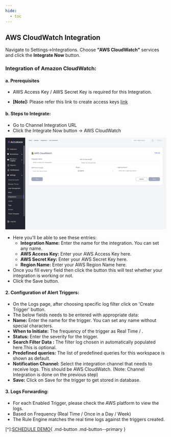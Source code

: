 ```yaml
---
hide:
  - toc
---
```



## AWS CloudWatch Integration

Navigate to Settings->Integrations. Choose **"AWS CloudWatch"** services and click the **Integrate Now** button.

### Integration of Amazon CloudWatch:

#### a. Prerequisites

+ AWS Access Key / AWS Secret Key is required for this Integration.

+ **[Note]:** Please refer this link to create access keys [link](https://aws.amazon.com/)

#### b. Steps to Integrate:

+ Go to Channel Integration URL
+ Click the Integrate Now button -> AWS CloudWatch

![](/integrations/images/aws-int.png)

+ Here you'll be able to see these entries:
    + **Integration Name:** Enter the name for the integration. You can set any name.
    + **AWS Access Key:** Enter your AWS Access Key here.
    + **AWS Secret Key:** Enter your AWS Secret Key here.
    + **Region Name:** Enter your AWS Region Name here.
+ Once you fill every field then click the button this will test whether your integration is working or not.
+ Click the Save button.
#### 2. Configuration of Alert Triggers:
+ On the Logs page, after choosing specific log filter click on 'Create Trigger' button.
+ The below fields needs to be entered with appropriate data:
+ **Name:** Enter the name for the trigger. You can set any name without special characters.
+ **When to Initiate:** The frequency of the trigger as Real Time / .
+ **Status:** Enter the severity for the trigger.
+ **Search Filter Data :** The filter log chosen in automatically populated here.This is optional.
+ **Predefined queries:** The list of predefined queries for this workspace is shown as default.
+ **Notification Channel:** Select the integration channel that needs to receive logs. This should be AWS CloudWatch. (Note: Channel Integration is done on the previous step)
+ **Save:** Click on Save for the trigger to get stored in database.

#### 3. Logs Forwarding:
+ For each Enabled Trigger, please check the AWS platform to view the logs.
+ Based on Frequency (Real Time / Once in a Day / Week)
+ The Rule Engine matches the real time logs against the triggers created.

[^]:[SCHEDULE DEMO](https://www.accuknox.com/contact-us){ .md-button .md-button--primary }